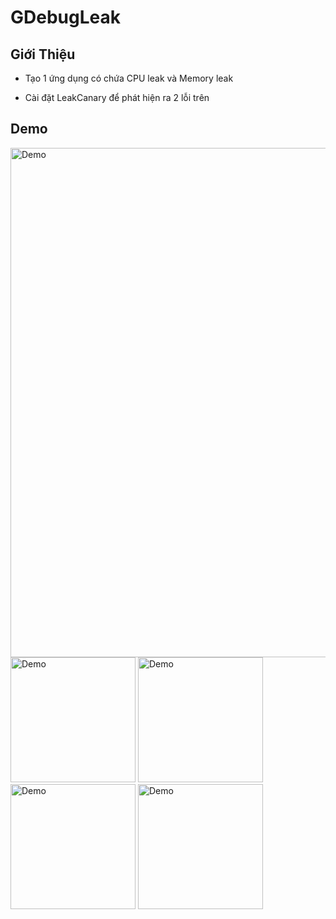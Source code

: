 # GDebugLeak

## Giới Thiệu

-  Tạo 1 ứng dụng có chứa CPU leak và Memory leak

-  Cài đặt LeakCanary để phát hiện ra 2 lỗi trên

## Demo

<img src="https://github.com/user-attachments/assets/096127be-eea7-48dd-b15d-a6c68b7c17d5" width="815" alt="Demo">

<br>

<img src="https://github.com/user-attachments/assets/5d7f3dbd-5e21-4a0d-81f3-0938d6729bf9" width="200" alt="Demo">

<img src="https://github.com/user-attachments/assets/93688363-b3c4-47c0-a4ca-73d401f332b6" width="200" alt="Demo">

<img src="https://github.com/user-attachments/assets/9ff72567-8749-4915-9a51-ef7378dd5173" width="200" alt="Demo">

<img src="https://github.com/user-attachments/assets/e2d47770-606d-49ed-b2df-bc47b0f6c81f" width="200" alt="Demo">
